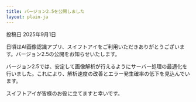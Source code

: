 ```yaml
---
title: バージョン2.5を公開しました
layout: plain-ja
---
```

投稿日 2025年9月1日

日頃はAI画像認識アプリ、スイフトアイをご利用いただきありがとうございます。バージョン2.5の公開をお知らせいたします。

バージョン2.5では、安定して画像解析が行えるようにサーバー処理の最適化を行いました。これにより、解析速度の改善とエラー発生確率の低下を見込んでいます。

スイフトアイが皆様のお役に立てますと幸いです。

